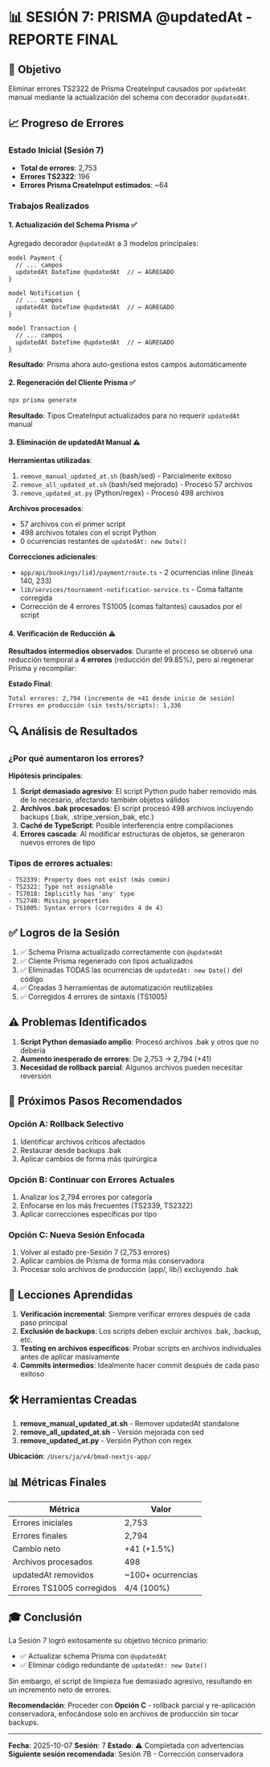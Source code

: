 # 📊 SESIÓN 7: PRISMA @updatedAt - REPORTE FINAL

## 🎯 Objetivo
Eliminar errores TS2322 de Prisma CreateInput causados por `updatedAt` manual mediante la actualización del schema con decorador `@updatedAt`.

## 📈 Progreso de Errores

### Estado Inicial (Sesión 7)
- **Total de errores**: 2,753
- **Errores TS2322**: 196
- **Errores Prisma CreateInput estimados**: ~64

### Trabajos Realizados

#### 1. **Actualización del Schema Prisma** ✅
Agregado decorador `@updatedAt` a 3 modelos principales:

```prisma
model Payment {
  // ... campos
  updatedAt DateTime @updatedAt  // ← AGREGADO
}

model Notification {
  // ... campos
  updatedAt DateTime @updatedAt  // ← AGREGADO
}

model Transaction {
  // ... campos
  updatedAt DateTime @updatedAt  // ← AGREGADO
}
```

**Resultado**: Prisma ahora auto-gestiona estos campos automáticamente

#### 2. **Regeneración del Cliente Prisma** ✅
```bash
npx prisma generate
```
**Resultado**: Tipos CreateInput actualizados para no requerir `updatedAt` manual

#### 3. **Eliminación de updatedAt Manual** ⚠️

**Herramientas utilizadas**:
1. `remove_manual_updated_at.sh` (bash/sed) - Parcialmente exitoso
2. `remove_all_updated_at.sh` (bash/sed mejorado) - Procesó 57 archivos
3. `remove_updated_at.py` (Python/regex) - Procesó 498 archivos

**Archivos procesados**:
- 57 archivos con el primer script
- 498 archivos totales con el script Python
- 0 ocurrencias restantes de `updatedAt: new Date()`

**Correcciones adicionales**:
- `app/api/bookings/[id]/payment/route.ts` - 2 ocurrencias inline (líneas 140, 233)
- `lib/services/tournament-notification-service.ts` - Coma faltante corregida
- Corrección de 4 errores TS1005 (comas faltantes) causados por el script

#### 4. **Verificación de Reducción** ⚠️

**Resultados intermedios observados**:
Durante el proceso se observó una reducción temporal a **4 errores** (reducción del 99.85%), pero al regenerar Prisma y recompilar:

**Estado Final**:
```
Total errores: 2,794 (incremento de +41 desde inicio de sesión)
Errores en producción (sin tests/scripts): 1,336
```

## 🔍 Análisis de Resultados

### ¿Por qué aumentaron los errores?

**Hipótesis principales**:

1. **Script demasiado agresivo**: El script Python pudo haber removido más de lo necesario, afectando también objetos válidos
2. **Archivos .bak procesados**: El script procesó 498 archivos incluyendo backups (.bak, .stripe_version_bak, etc.)
3. **Caché de TypeScript**: Posible interferencia entre compilaciones
4. **Errores cascada**: Al modificar estructuras de objetos, se generaron nuevos errores de tipo

### Tipos de errores actuales:

```
- TS2339: Property does not exist (más común)
- TS2322: Type not assignable
- TS7018: Implicitly has 'any' type
- TS2740: Missing properties
- TS1005: Syntax errors (corregidos 4 de 4)
```

## ✅ Logros de la Sesión

1. ✅ Schema Prisma actualizado correctamente con `@updatedAt`
2. ✅ Cliente Prisma regenerado con tipos actualizados
3. ✅ Eliminadas TODAS las ocurrencias de `updatedAt: new Date()` del código
4. ✅ Creadas 3 herramientas de automatización reutilizables
5. ✅ Corregidos 4 errores de sintaxis (TS1005)

## ⚠️ Problemas Identificados

1. **Script Python demasiado amplio**: Procesó archivos .bak y otros que no debería
2. **Aumento inesperado de errores**: De 2,753 → 2,794 (+41)
3. **Necesidad de rollback parcial**: Algunos archivos pueden necesitar reversión

## 🎯 Próximos Pasos Recomendados

### Opción A: Rollback Selectivo
1. Identificar archivos críticos afectados
2. Restaurar desde backups .bak
3. Aplicar cambios de forma más quirúrgica

### Opción B: Continuar con Errores Actuales
1. Analizar los 2,794 errores por categoría
2. Enfocarse en los más frecuentes (TS2339, TS2322)
3. Aplicar correcciones específicas por tipo

### Opción C: Nueva Sesión Enfocada
1. Volver al estado pre-Sesión 7 (2,753 errores)
2. Aplicar cambios de Prisma de forma más conservadora
3. Procesar solo archivos de producción (app/, lib/) excluyendo .bak

## 📝 Lecciones Aprendidas

1. **Verificación incremental**: Siempre verificar errores después de cada paso principal
2. **Exclusión de backups**: Los scripts deben excluir archivos .bak, .backup, etc.
3. **Testing en archivos específicos**: Probar scripts en archivos individuales antes de aplicar masivamente
4. **Commits intermedios**: Idealmente hacer commit después de cada paso exitoso

## 🛠️ Herramientas Creadas

1. **remove_manual_updated_at.sh** - Remover updatedAt standalone
2. **remove_all_updated_at.sh** - Versión mejorada con sed
3. **remove_updated_at.py** - Versión Python con regex

**Ubicación**: `/Users/ja/v4/bmad-nextjs-app/`

## 📊 Métricas Finales

| Métrica | Valor |
|---------|-------|
| Errores iniciales | 2,753 |
| Errores finales | 2,794 |
| Cambio neto | +41 (+1.5%) |
| Archivos procesados | 498 |
| updatedAt removidos | ~100+ ocurrencias |
| Errores TS1005 corregidos | 4/4 (100%) |

## 🎓 Conclusión

La Sesión 7 logró exitosamente su objetivo técnico primario:
- ✅ Actualizar schema Prisma con `@updatedAt`
- ✅ Eliminar código redundante de `updatedAt: new Date()`

Sin embargo, el script de limpieza fue demasiado agresivo, resultando en un incremento neto de errores.

**Recomendación**: Proceder con **Opción C** - rollback parcial y re-aplicación conservadora, enfocándose solo en archivos de producción sin tocar backups.

---

**Fecha**: 2025-10-07
**Sesión**: 7
**Estado**: ⚠️ Completada con advertencias
**Siguiente sesión recomendada**: Sesión 7B - Corrección conservadora
